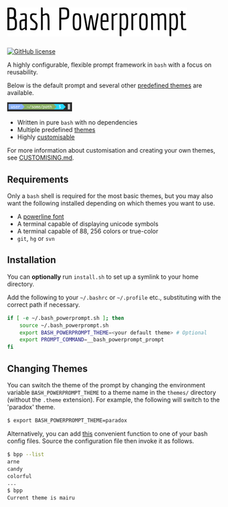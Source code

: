 # ![Title](/bash_powerprompt_title.png)

<!--![Build status](https://travis-ci.org/MisanthropicBit/bash_powerprompt.svg?branch=master)-->
[![GitHub license](https://img.shields.io/badge/license-MIT-blue.svg)](https://raw.githubusercontent.com/MisanthropicBit/bash_powerprompt/master/LICENSE)

A highly configurable, flexible prompt framework in `bash` with a focus on
reusability.

Below is the default prompt and several other [predefined themes](/THEMES.md)
are available.

<img src="/screenshots/default.png" width="30%" alt="The default prompt">

* Written in pure `bash` with no dependencies
* Multiple predefined [themes](/themes.md)
* Highly [customisable](/CUSTOMISING.md)

For more information about customisation and creating your own themes, see
[CUSTOMISING.md](/CUSTOMISING.md).

## Requirements

Only a `bash` shell is required for the most basic themes, but you may also want
the following installed depending on which themes you want to use.

* A [powerline font](https://github.com/powerline/fonts)
* A terminal capable of displaying unicode symbols
* A terminal capable of 88, 256 colors or true-color
* `git`, `hg` or `svn`

## Installation

You can **optionally** run `install.sh` to set up a symlink to your home directory.

Add the following to your `~/.bashrc` or `~/.profile` etc., substituting with the correct
path if necessary.

```bash
if [ -e ~/.bash_powerprompt.sh ]; then
    source ~/.bash_powerprompt.sh
    export BASH_POWERPROMPT_THEME=<your default theme> # Optional
    export PROMPT_COMMAND=__bash_powerprompt_prompt
fi
```

## Changing Themes

You can switch the theme of the prompt by changing the environment variable
`BASH_POWERPROMPT_THEME` to a theme name in the `themes/` directory (without the
`.theme` extension). For example, the following will switch to the 'paradox'
theme.

```bash
$ export BASH_POWERPROMPT_THEME=paradox
```

Alternatively, you can add [this](bin/bpp.sh) convenient function to one of your
bash config files. Source the configuration file then invoke it as follows.

```bash
$ bpp --list
arne
candy
colorful
...
$ bpp
Current theme is mairu
```
